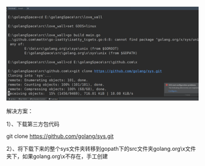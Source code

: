 ![image-20200401221721169](go编译为Linux能运行的文件.assets/image-20200401221721169.png)

解决方案：

1）、下载第三方包代码

git clone https://github.com/golang/sys.git

2）、将下载下来的整个sys文件夹转移到gopath下的src文件夹golang.org\x文件夹下，如果golang.org\x不存在，手工创建